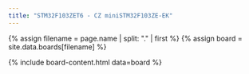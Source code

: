 ```yaml
---
title: "STM32F103ZET6 - CZ miniSTM32F103ZE-EK"
---
```


{% assign filename = page.name | split: "." | first %}
{% assign board = site.data.boards[filename] %}

{% include board-content.html data=board %}
